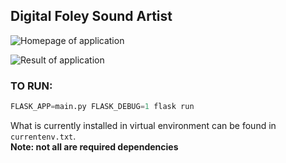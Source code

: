 ## Digital Foley Sound Artist

![Homepage of application]('docs/images/upload.png')

![Result of application]('docs/images/results.png')


### TO RUN: 

```python
FLASK_APP=main.py FLASK_DEBUG=1 flask run
```

What is currently installed in virtual environment can be found in `currentenv.txt`.  
**Note: not all are required dependencies**